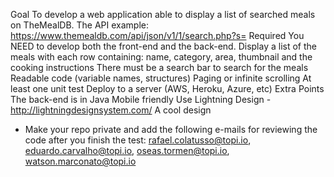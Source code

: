 Goal
To develop a web application able to display a list of searched meals on TheMealDB.
The API example: https://www.themealdb.com/api/json/v1/1/search.php?s=
Required
You NEED to develop both the front-end and the back-end.
Display a list of the meals with each row containing: name, category, area, thumbnail and the cooking instructions
There must be a search bar to search for the meals
Readable code (variable names, structures)
Paging or infinite scrolling
At least one unit test
Deploy to a server (AWS, Heroku, Azure, etc)
Extra Points
The back-end is in Java
Mobile friendly
Use Lightning Design - http://lightningdesignsystem.com/
A cool design
* Make your repo private and add the following e-mails for reviewing the code after you finish the test:
rafael.colatusso@topi.io, eduardo.carvalho@topi.io, oseas.tormen@topi.io, watson.marconato@topi.io
